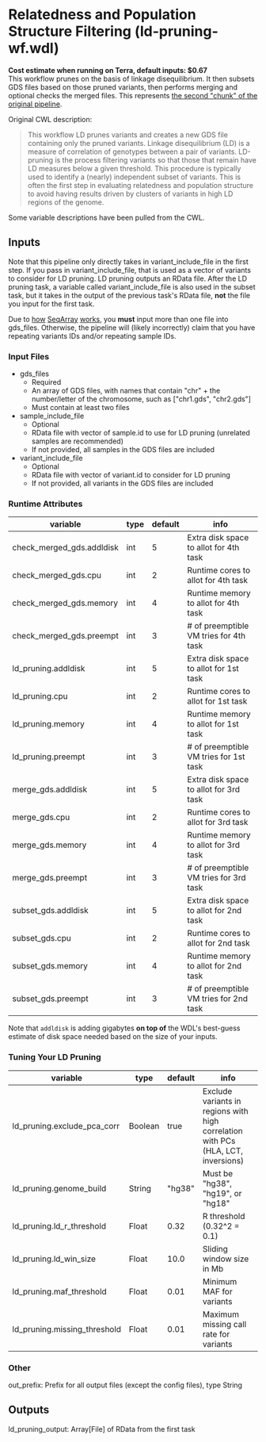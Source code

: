 # Relatedness and Population Structure Filtering (ld-pruning-wf.wdl)
**Cost estimate when running on Terra, default inputs: $0.67**  
This workflow prunes on the basis of linkage disequilibrium. It then subsets GDS files based on those pruned variants, then performs merging and optional checks the merged files. This represents [the second "chunk" of the original pipeline](https://github.com/UW-GAC/analysis_pipeline#relatedness-and-population-structure).

Original CWL description:
> This workflow LD prunes variants and creates a new GDS file containing only the pruned variants. Linkage disequilibrium (LD) is a measure of correlation of genotypes between a pair of variants. LD-pruning is the process filtering variants so that those that remain have LD measures below a given threshold. This procedure is typically used to identify a (nearly) independent subset of variants. This is often the first step in evaluating relatedness and population structure to avoid having results driven by clusters of variants in high LD regions of the genome.

Some variable descriptions have been pulled from the CWL.

## Inputs
Note that this pipeline only directly takes in variant_include_file in the first step. If you pass in variant_include_file, that is used as a vector of variants to consider for LD pruning. LD pruning outputs an RData file. After the LD pruning task, a variable called variant_include_file is also used in the subset task, but it takes in the output of the previous task's RData file, **not** the file you input for the first task.

Due to [how](https://github.com/zhengxwen/SeqArray/blob/828cbb5d06d85581119aaf9ab854e1d2497c65c5/R/UtilsMerge.R#L282) [SeqArray](https://github.com/zhengxwen/SeqArray/blob/828cbb5d06d85581119aaf9ab854e1d2497c65c5/R/UtilsMerge.R#L299) [works](https://github.com/zhengxwen/SeqArray/blob/828cbb5d06d85581119aaf9ab854e1d2497c65c5/R/UtilsMerge.R#L358), you **must** input more than one file into gds_files. Otherwise, the pipeline will (likely incorrectly) claim that you have repeating variants IDs and/or repeating sample IDs.

### Input Files
* gds_files
	* Required
	* An array of GDS files, with names that contain "chr" + the number/letter of the chromosome, such as ["chr1.gds", "chr2.gds"]
	* Must contain at least two files
* sample_include_file
	* Optional
	* RData file with vector of sample.id to use for LD pruning (unrelated samples are recommended)
	* If not provided, all samples in the GDS files are included
* variant_include_file
	* Optional
	* RData file with vector of variant.id to consider for LD pruning
	* If not provided, all variants in the GDS files are included


### Runtime Attributes
| variable          			| type | default | info   										|
|---------------------------	|---   |-------- |------------------------------------------	|
| check_merged_gds.addldisk		| int  | 5       | Extra disk space to allot for 4th task    	|
| check_merged_gds.cpu	 		| int  | 2       | Runtime cores to allot for 4th task          |
| check_merged_gds.memory  		| int  | 4       | Runtime memory to allot for 4th task   	    |
| check_merged_gds.preempt 		| int  | 3       | # of preemptible VM tries for 4th task       |
| ld_pruning.addldisk 			| int  | 5       | Extra disk space to allot for 1st task    	|
| ld_pruning.cpu	 			| int  | 2       | Runtime cores to allot for 1st task          |
| ld_pruning.memory  			| int  | 4       | Runtime memory to allot for 1st task   	    |
| ld_pruning.preempt 			| int  | 3       | # of preemptible VM tries for 1st task       |
| merge_gds.addldisk 			| int  | 5       | Extra disk space to allot for 3rd task    	|
| merge_gds.cpu	 				| int  | 2       | Runtime cores to allot for 3rd task          |
| merge_gds.memory  			| int  | 4       | Runtime memory to allot for 3rd task   	    |
| merge_gds.preempt 			| int  | 3       | # of preemptible VM tries for 3rd task       |
| subset_gds.addldisk 			| int  | 5       | Extra disk space to allot for 2nd task    	|
| subset_gds.cpu	 			| int  | 2       | Runtime cores to allot for 2nd task          |
| subset_gds.memory  			| int  | 4       | Runtime memory to allot for 2nd task   	    |
| subset_gds.preempt 			| int  | 3       | # of preemptible VM tries for 2nd task       |  

Note that `addldisk` is adding gigabytes **on top of** the WDL's best-guess estimate of disk space needed based on the size of your inputs.

### Tuning Your LD Pruning
| variable          			| type   | default    |info                                 |
|----------------------------	|--------|----------- |------------------------------------	|
| ld_pruning.exclude_pca_corr 	| Boolean|    true    | Exclude variants in regions with high correlation with PCs (HLA, LCT, inversions)    	|
| ld_pruning.genome_build 		| String |    "hg38"  | Must be "hg38", "hg19", or "hg18"	|
| ld_pruning.ld_r_threshold		| Float  |    0.32    | R threshold (0.32^2 = 0.1)    		|
| ld_pruning.ld_win_size 		| Float  |    10.0    | Sliding window size in Mb    		|
| ld_pruning.maf_threshold 		| Float  |    0.01    | Minimum MAF for variants    		|
| ld_pruning.missing_threshold 	| Float  |    0.01    | Maximum missing call rate for variants    	|

### Other
out_prefix: Prefix for all output files (except the config files), type String

## Outputs
ld_pruning_output: Array[File] of RData from the first task


